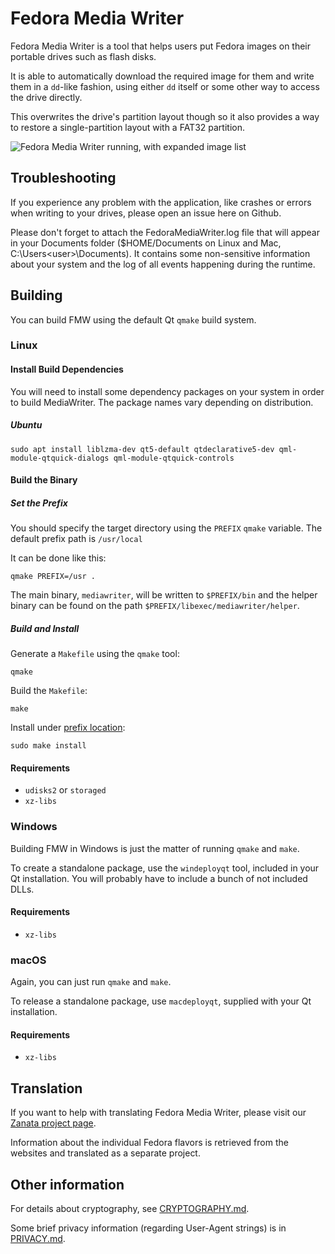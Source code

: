 # Fedora Media Writer

Fedora Media Writer is a tool that helps users put Fedora images on their portable drives such as flash disks.

It is able to automatically download the required image for them and write them in a `dd`-like fashion, using either `dd` itself or some other way to access the drive directly.

This overwrites the drive's partition layout though so it also provides a way to restore a single-partition layout with a FAT32 partition.

![Fedora Media Writer running, with expanded image list](/dist/screenshots/linux_main.png)

## Troubleshooting

If you experience any problem with the application, like crashes or errors when writing to your drives, please open an issue here on Github.

Please don't forget to attach the FedoraMediaWriter.log file that will appear in your Documents folder ($HOME/Documents on Linux and Mac, C:\Users\<user>\Documents). It contains some non-sensitive information about your system and the log of all events happening during the runtime.

## Building

You can build FMW using the default Qt `qmake` build system.

### Linux

#### Install Build Dependencies

You will need to install some dependency packages on your system in order to build MediaWriter.
The package names vary depending on distribution.

##### Ubuntu

    sudo apt install liblzma-dev qt5-default qtdeclarative5-dev qml-module-qtquick-dialogs qml-module-qtquick-controls

#### Build the Binary

##### Set the Prefix

You should specify the target directory using the `PREFIX` `qmake` variable. The default prefix path is `/usr/local`

It can be done like this:

    qmake PREFIX=/usr .

The main binary, `mediawriter`, will be written to `$PREFIX/bin` and the helper binary can be found on the path `$PREFIX/libexec/mediawriter/helper`.

##### Build and Install

Generate a `Makefile` using the `qmake` tool:

    qmake

Build the `Makefile`:

    make

Install under [prefix location](#settings-the-prefix):

    sudo make install

#### Requirements

* `udisks2` or `storaged`
* `xz-libs`

### Windows

Building FMW in Windows is just the matter of running `qmake` and `make`.

To create a standalone package, use the `windeployqt` tool, included in your Qt installation. You will probably have to include a bunch of not included DLLs.

#### Requirements

* `xz-libs`

### macOS

Again, you can just run `qmake` and `make`.

To release a standalone package, use `macdeployqt`, supplied with your Qt installation.

#### Requirements

* `xz-libs`

## Translation

If you want to help with translating Fedora Media Writer, please visit our [Zanata project page](https://fedora.zanata.org/iteration/view/mediawriter/master).

Information about the individual Fedora flavors is retrieved from the websites and translated as a separate project.

## Other information

For details about cryptography, see [CRYPTOGRAPHY.md](CRYPTOGRAPHY.md).

Some brief privacy information (regarding User-Agent strings) is in [PRIVACY.md](PRIVACY.md).
